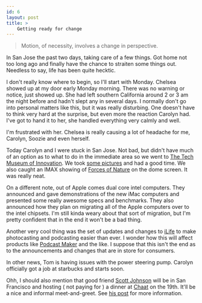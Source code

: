```yaml
---
id: 6
layout: post
title: >
    Getting ready for change
---
```


<blockquote>Motion, of necessity, involves a change in perspective.</blockquote>

In San Jose the past two days, taking care of a few things. Got home not too long ago and finally have the chance to straiten some things out. Needless to say, life has been quite hecktic.

I don't really know where to begin, so I'll start with Monday. Chelsea showed up at my door early Monday morning. There was no warning or notice, just showed up. She had left southern California around 2 or 3 am the night before and hadn't slept any in several days. I normally don't go into personal matters like this, but it was really disturbing. One doesn't have to think very hard at the surprise, but even more the reaction Carolyn had. I've got to hand it to her, she handled everything very calmly and well.

I'm frustrated with her. Chelsea is really causing a lot of headache for me, Carolyn, Soozie and even herself.

Today Carolyn and I were stuck in San Jose. Not bad, but didn't have much of an option as to what to do in the immediate area so we went to <a href="http://www.thetech.org/">The Tech Museum of Innovation</a>. We took <a href="http://www.flickr.com/photos/sock">some pictures</a> and had a good time. We also caught an IMAX showing of <a href="http://www.thetech.org/imax/filmdetail/?movie=FON&amp;ref=current">Forces of Nature</a> on the dome screen. It was really neat.

On a different note, out of Apple comes dual core intel computers. They announced and gave demonstrations of the new iMac computers and presented some really awesome specs and benchmarks. They also announced how they plan on migrating all of the Apple computers over to the intel chipsets. I'm still kinda weary about that sort of migration, but I'm pretty confident that in the end it won't be a bad thing.

Another very cool thing was the set of updates and changes to <a href="http://www.apple.com/ilife/">iLife</a> to make photocasting and podcasting easier than ever. I wonder how this will affect products like <a href="http://www.potionfactory.com/">Podcast Maker</a> and the like. I suppose that this isn't the end as to the announcements and changes that are in store for consumers.

In other news, Tom is having issues with the power steering pump. Carolyn officially got a job at starbucks and starts soon.

Ohh, I should also mention that good friend <a href="http://www.fuzzyblog.com/">Scott Johnson</a> will be in San Francisco and hosting ( not paying for ) a dinner at <a href="http://local.yahoo.com/details?id=21349747">Chaat</a> on the 19th. It'll be a nice and informal meet-and-greet. See <a href="http://fuzzyblog.com/archives/2006/01/10/meet-the-scott-dinner/">his post</a> for more information.
